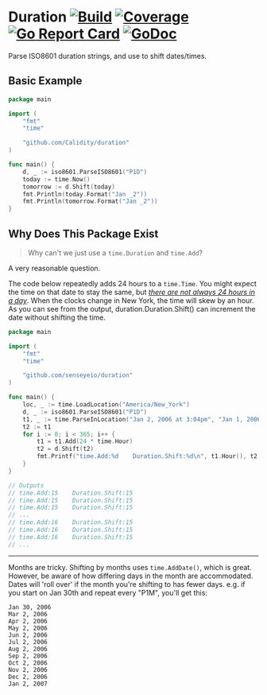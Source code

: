Duration [![Build](https://travis-ci.org/senseyeio/duration.svg?branch=master)](https://travis-ci.org/senseyeio/duration) [![Coverage](https://coveralls.io/repos/github/senseyeio/duration/badge.svg?branch=master)](https://coveralls.io/github/senseyeio/duration?branch=master) [![Go Report Card](https://goreportcard.com/badge/senseyeio/duration)](https://goreportcard.com/report/senseyeio/duration) [![GoDoc](https://godoc.org/github.com/senseyeio/duration?status.svg)](https://godoc.org/github.com/senseyeio/duration)
=======
Parse ISO8601 duration strings, and use to shift dates/times.

Basic Example
-------------

```go
package main

import (
	"fmt"
	"time"

	"github.com/Calidity/duration"
)

func main() {
	d, _ := iso8601.ParseISO8601("P1D")
	today := time.Now()
	tomorrow := d.Shift(today)
	fmt.Println(today.Format("Jan _2"))
	fmt.Println(tomorrow.Format("Jan _2"))
}
```

Why Does This Package Exist
---------------------------
> Why can't we just use a `time.Duration` and `time.Add`?

A very reasonable question.

The code below repeatedly adds 24 hours to a `time.Time`. You might expect the time on that date to stay the same, but [_there are not always 24 hours in a day_](http://infiniteundo.com/post/25326999628/falsehoods-programmers-believe-about-time). When the clocks change in New York, the time will skew by an hour. As you can see from the output, duration.Duration.Shift() can increment the date without shifting the time.

```go
package main

import (
	"fmt"
	"time"

	"github.com/senseyeio/duration"
)

func main() {
	loc, _ := time.LoadLocation("America/New_York")
	d, _ := iso8601.ParseISO8601("P1D")
	t1, _ := time.ParseInLocation("Jan 2, 2006 at 3:04pm", "Jan 1, 2006 at 3:04pm", loc)
	t2 := t1
	for i := 0; i < 365; i++ {
		t1 = t1.Add(24 * time.Hour)
		t2 = d.Shift(t2)
		fmt.Printf("time.Add:%d    Duration.Shift:%d\n", t1.Hour(), t2.Hour())
	}
}

// Outputs
// time.Add:15    Duration.Shift:15
// time.Add:15    Duration.Shift:15
// time.Add:15    Duration.Shift:15
// ...
// time.Add:16    Duration.Shift:15
// time.Add:16    Duration.Shift:15
// time.Add:16    Duration.Shift:15
// ...
```

-------
Months are tricky. Shifting by months uses `time.AddDate()`, which is great. However, be aware of how differing days in the month are accommodated. Dates will 'roll over' if the month you're shifting to has fewer days. e.g. if you start on Jan 30th and repeat every "P1M", you'll get this:

```
Jan 30, 2006
Mar 2, 2006
Apr 2, 2006
May 2, 2006
Jun 2, 2006
Jul 2, 2006
Aug 2, 2006
Sep 2, 2006
Oct 2, 2006
Nov 2, 2006
Dec 2, 2006
Jan 2, 2007
```
